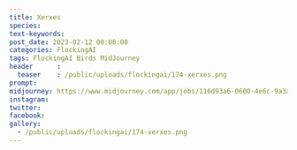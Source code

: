 ```yaml
---
title: Xerxes
species: 
text-keywords: 
post_date: 2023-02-12 00:00:00
categories: FlockingAI
tags: FlockingAI Birds MidJourney 
header      :
  teaser    : /public/uploads/flockingai/174-xerxes.png
prompt: 
midjourney: https://www.midjourney.com/app/jobs/116d93a6-0600-4e6c-9a3a-64553bf7b48
instagram: 
twitter: 
facebook: 
gallery: 
  - /public/uploads/flockingai/174-xerxes.png
---
```


